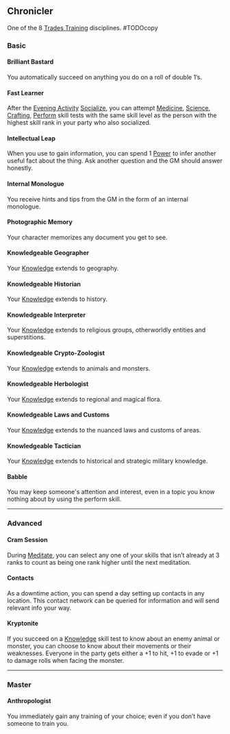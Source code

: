 ## Chronicler
One of the 8 [Trades Training](Trades-Training) disciplines.
#TODOcopy 

### Basic

#### Brilliant Bastard
You automatically succeed on anything you do on a roll of double 1’s.

#### Fast Learner
After the [Evening Activity](Telling-The-Story#Evening%20Activity) [Socialize](Telling-The-Story#Socialize), you can attempt [Medicine](Medicine), [Science](Science), [Crafting](Crafting), [Perform](Perform) skill tests with the same skill level as the person with the highest skill rank in your party who also socialized. 

#### Intellectual Leap
When you use to gain information, you can spend 1 [Power](Stats#Power) to infer another useful fact about the thing. Ask another question and the GM should answer honestly.

#### Internal Monologue
You receive hints and tips from the GM in the form of an internal monologue.

#### Photographic Memory
Your character memorizes any document you get to see.                   

#### Knowledgeable Geographer
Your [Knowledge](Knowledge) extends to geography.

#### Knowledgeable Historian
Your [Knowledge](Knowledge) extends to history.

#### Knowledgeable Interpreter
Your [Knowledge](Knowledge) extends to religious groups, otherworldly entities and superstitions.

#### Knowledgeable Crypto-Zoologist
Your [Knowledge](Knowledge) extends to animals and monsters.

#### Knowledgeable Herbologist
Your [Knowledge](Knowledge) extends to regional and magical flora.

#### Knowledgeable Laws and Customs
Your [Knowledge](Knowledge) extends to the nuanced laws and customs of areas.

#### Knowledgeable Tactician
Your [Knowledge](Knowledge) extends to historical and strategic military knowledge.

#### Babble
You may keep someone's attention and interest, even in a topic you know nothing about by using the perform skill.

---
### Advanced
#### Cram Session
During [Meditate](Telling-The-Story#Meditate), you can select any one of your skills that isn’t already at 3 ranks to count as being one rank higher until the next meditation.

#### Contacts
As a downtime action, you can spend a day setting up contacts in any location. This contact network can be queried for information and will send relevant info your way.

#### Kryptonite
If you succeed on a [Knowledge](Knowledge) skill test to know about an enemy animal or monster, you can choose to know about their movements or their weaknesses. Everyone in the party gets either a +1 to hit, +1 to evade or +1 to damage rolls when facing the monster.

---
### Master

#### Anthropologist
You immediately gain any training of your choice; even if you don’t have someone to train you.